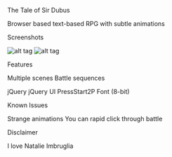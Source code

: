 The Tale of Sir Dubus

Browser based text-based RPG with subtle animations

Screenshots

![alt tag](https://github.com/abelmark/RPGsite/tree/master/images/screenshot1.png)
![alt tag](https://github.com/abelmark/RPGsite/tree/master/images/screenshot2.png)


  

Features

Multiple scenes
Battle sequences


jQuery
jQuery UI
PressStart2P Font (8-bit)

Known Issues

Strange animations
You can rapid click through battle

Disclaimer

I love Natalie Imbruglia